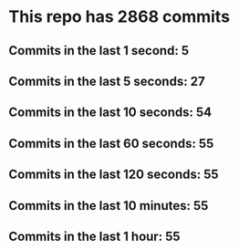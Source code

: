 # This repo has 2868 commits

## Commits in the last 1 second: 5
## Commits in the last 5 seconds: 27
## Commits in the last 10 seconds: 54
## Commits in the last 60 seconds: 55
## Commits in the last 120 seconds: 55
## Commits in the last 10 minutes: 55
## Commits in the last 1 hour: 55
